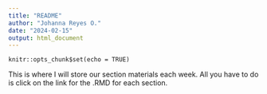 ```yaml
---
title: "README"
author: "Johanna Reyes O."
date: "2024-02-15"
output: html_document
---
```


```{r setup, include=FALSE}
knitr::opts_chunk$set(echo = TRUE)
```

This is where I will store our section materials each week. All you have to do is
click on the link for the .RMD for each section.
